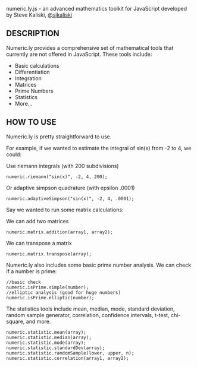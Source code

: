 numeric.ly.js - an advanced mathematics toolkit for JavaScript
developed by Steve Kaliski, [@sjkaliski](http://twitter.com/sjkaliski)

## DESCRIPTION

Numeric.ly provides a comprehensive set of mathematical tools that currently are not offered in JavaScript.  These tools include:

* Basic calculations
* Differentiation
* Integration
* Matrices
* Prime Numbers
* Statistics
* More...

## HOW TO USE

Numeric.ly is pretty straightforward to use.

For example, if we wanted to estimate the integral of sin(x) from -2 to 4, we could:

Use riemann integrals (with 200 subdivisions)

	numeric.riemann("sin(x)", -2, 4, 200);

Or adaptive simpson quadrature (with epsilon .0001)

	numeric.adaptiveSimpson("sin(x)", -2, 4, .0001);

Say we wanted to run some matrix calculations:

We can add two matrices

	numeric.matrix.addition(array1, array2);

We can transpose a matrix

	numeric.matrix.transpose(array);

Numeric.ly also includes some basic prime number analysis.  We can check if a number is prime:

	//basic check
	numeric.isPrime.simple(number);
	//elliptic analysis (good for huge numbers)
	numeric.isPrime.elliptic(number);


The statistics tools include mean, median, mode, standard deviation, random sample generator, correlation, confidence intervals, t-test, chi-square, and more.

	numeric.statistic.mean(array);
	numeric.statistic.median(array);
	numeric.statistic.mode(array);
	numeric.statistic.standardDev(array);
	numeric.statistic.randomSample(lower, upper, n);
	numeric.statistic.correlation(array1, array2);